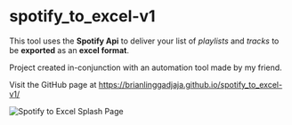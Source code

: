 # spotify_to_excel-v1

This tool uses the **Spotify Api** to deliver your list of *playlists* and *tracks* to be **exported** as an **excel format**.

Project created in-conjunction with an automation tool made by my friend.

Visit the GitHub page at https://brianlinggadjaja.github.io/spotify_to_excel-v1/

![Spotify to Excel Splash Page](https://repository-images.githubusercontent.com/306866751/b2e53f80-193d-11eb-9e91-a231fffbeb0e)
